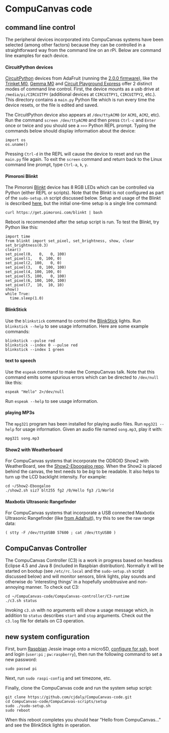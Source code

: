
# CompuCanvas code

## command line control

The peripheral devices incorporated into CompuCanvas systems have been selected (among other factors) because they can be controlled in a straightforward way from the command line on an rPi.  Below are command line examples for each device.

#### CircuitPython devices

[CircuitPython](https://github.com/adafruit/circuitpython) devices from AdaFruit (running the [2.0.0 firmware](https://github.com/adafruit/circuitpython/releases/tag/2.0.0)), like the [Trinket M0](https://www.adafruit.com/product/3500), [Gemma M0](https://www.adafruit.com/product/3501) and [Circuit Playground Express](https://www.adafruit.com/product/3333) offer 2 distinct modes of command line control.  First, the device mounts as a usb drive at `/media/pi/CIRCUITPY` (additional devices at `CIRCUITPY1`, `CIRCUITPY2`, etc.).  This directory contains a `main.py` Python file which is run every time the device resets, or the file is edited and saved.

The CircuitPython device also appears at `/dev/ttyACM0` (or `ACM1`, `ACM2`, etc).  Run the command `screen /dev/ttyACM0` and then press `Ctrl-c` and `Enter` once or twice and you should see a `>>>` Python REPL prompt.  Typing the commands below should display information about the device:

    import os
    os.uname()

Pressing `Ctrl-d` in the REPL will cause the device to reset and run the `main.py` file again.  To exit the `screen` command and return back to the Linux command line prompt, type `Ctrl-a`, `k`, `y`.

#### Pimoroni Blinkt

The Pimoroni [Blinkt](https://www.adafruit.com/product/3195) device has 8 RGB LEDs which can be controlled via Python (either REPL or scripts).  Note that the Blinkt is not configured as part of the `sudo-setup.sh` script discussed below.  Setup and usage of the Blinkt is described [here](https://learn.pimoroni.com/tutorial/sandyj/getting-started-with-blinkt), but the initial one-time setup is a single line command:

    curl https://get.pimoroni.com/blinkt | bash

Reboot is recommended after the setup script is run.  To test the Blinkt, try Python like this:

    import time
    from blinkt import set_pixel, set_brightness, show, clear
    set_brightness(0.3)
    clear()
    set_pixel(0,   0,   0, 100)
    set_pixel(1,   0, 100, 0)
    set_pixel(2, 100,   0, 0)
    set_pixel(3,   0, 100, 100)
    set_pixel(4, 100, 100, 0)
    set_pixel(5, 100,   0, 100)
    set_pixel(6, 100, 100, 100)
    set_pixel(7,  10,  10, 10)
    show()
    while True:
      time.sleep(1.0)


#### BlinkStick

Use the `blinkstick` command to control the [BlinkStick](https://www.blinkstick.com/) lights.  Run `blinkstick --help` to see usage information.  Here are some example commands:

    blinkstick --pulse red
    blinkstick --index 0 --pulse red
    blinkstick --index 1 green

#### text to speech

Use the `espeak` command to make the CompuCanvas talk.  Note that this command emits some spurious errors which can be directed to `/dev/null` like this:

    espeak "Hello" 2>/dev/null

Run `espeak --help` to see usage information.

#### playing MP3s

The `mpg321` program has been installed for playing audio files.  Run `mpg321 --help` for usage information.  Given an audio file named `song.mp3`, play it with:

    mpg321 song.mp3

#### Show2 with Weatherboard

For CompuCanvas systems that incorporate the ODROID Show2 with WeatherBoard, see the [Show2-Eboogaloo repo](https://github.com/cjdaly/Show2-Eboogaloo).  When the Show2 is placed behind the canvas, the text needs to be _big_ to be readable.  It also helps to turn up the LCD backlight intensity.  For example:

    cd ~/Show2-Eboogaloo
    ./show2.sh siz7 blt255 fg2 /0/Hello fg3 /1/World

#### Maxbotix Ultrasonic Rangefinder

For CompuCanvas systems that incorporate a USB connected Maxbotix Ultrasonic Rangefinder (like [from Adafruit](https://www.adafruit.com/products/1343)), try this to see the raw range data:

    ( stty -F /dev/ttyUSB0 57600 ; cat /dev/ttyUSB0 )

## CompuCanvas Controller

The CompuCanvas Controller (C3) is a work in progress based on headless Eclipse 4.5 and Java 8 (included in Raspbian distribution).  Normally it will be started on bootup (see `/etc/rc.local` and the `sudo-setup.sh` script discussed below) and will monitor sensors, blink lights, play sounds and otherwise do 'interesting things' in a hopefully unobtrusive and non-annoying manner.  To check out C3:

    cd ~/CompuCanvas-code/CompuCanvas-controller/C3-runtime
    ./c3.sh status

Invoking `c3.sh` with no arguments will show a usage message which, in addition to `status` describes `start` and `stop` arguments. Check out the `c3.log` file for details on C3 operation.

## new system configuration

First, burn [Raspbian](https://www.raspberrypi.org/downloads/raspbian/) Jessie image onto a microSD, [configure for ssh](https://www.raspberrypi.org/blog/a-security-update-for-raspbian-pixel/), boot and login (`user:pi` ; `pw:raspberry`), then run the following command to set a new password:

    sudo passwd pi

Next, run `sudo raspi-config` and set timezone, etc.

Finally, clone the CompuCanvas code and run the system setup script:

    git clone https://github.com/cjdaly/CompuCanvas-code.git
    cd CompuCanvas-code/CompuCanvas-scripts/setup
    sudo ./sudo-setup.sh
    sudo reboot
    
When this reboot completes you should hear "Hello from CompuCanvas..." and see the BlinkStick lights in operation.
